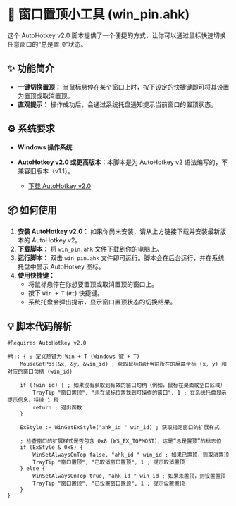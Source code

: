 # 🚀 窗口置顶小工具 (win_pin.ahk)

这个 AutoHotkey v2.0 脚本提供了一个便捷的方式，让你可以通过鼠标快速切换任意窗口的“总是置顶”状态。

## ✨ 功能简介

* **一键切换置顶：** 当鼠标悬停在某个窗口上时，按下设定的快捷键即可将其设置为置顶或取消置顶。
* **直观提示：** 操作成功后，会通过系统托盘通知提示当前窗口的置顶状态。

## ⚙️ 系统要求

* **Windows 操作系统**
* **AutoHotkey v2.0 或更高版本**：本脚本是为 AutoHotkey v2 语法编写的，不兼容旧版本（v1.1）。

    * [下载 AutoHotkey v2.0](https://www.autohotkey.com/download/ahk-v2.exe)

## 📦 如何使用

1.  **安装 AutoHotkey v2.0：** 如果你尚未安装，请从上方链接下载并安装最新版本的 AutoHotkey v2。
2.  **下载脚本：** 将 `win_pin.ahk` 文件下载到你的电脑上。
3.  **运行脚本：** 双击 `win_pin.ahk` 文件即可运行。脚本会在后台运行，并在系统托盘中显示 AutoHotkey 图标。
4.  **使用快捷键：**
    * 将鼠标悬停在你想要置顶或取消置顶的窗口上。
    * 按下 `Win + T` (`#t`) 快捷键。
    * 系统托盘会弹出提示，显示窗口置顶状态的切换结果。

## 💡 脚本代码解析

```autohotkey
#Requires AutoHotkey v2.0

#t:: { ; 定义热键为 Win + T (Windows 键 + T)
    MouseGetPos(&x, &y, &win_id) ; 获取鼠标指针当前所在的屏幕坐标 (x, y) 和对应的窗口句柄 (win_id)

    if (!win_id) { ; 如果没有获取到有效的窗口句柄（例如，鼠标在桌面或空白区域）
        TrayTip "窗口置顶", "未在鼠标位置找到可操作的窗口", 1 ; 在系统托盘显示提示信息，持续 1 秒
        return ; 退出函数
    }

    ExStyle := WinGetExStyle("ahk_id " win_id) ; 获取指定窗口的扩展样式

    ; 检查窗口的扩展样式是否包含 0x8 (WS_EX_TOPMOST)，这是“总是置顶”的标志位
    if (ExStyle & 0x8) {
        WinSetAlwaysOnTop false, "ahk_id " win_id ; 如果已置顶，则取消置顶
        TrayTip "窗口置顶", "已取消窗口置顶", 1 ; 提示取消置顶
    } else {
        WinSetAlwaysOnTop true, "ahk_id " win_id ; 如果未置顶，则设置置顶
        TrayTip "窗口置顶", "已设置窗口置顶", 1 ; 提示设置置顶
    }
}